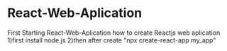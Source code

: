 # React-Web-Aplication
First Starting React-Web-Aplication 
how to create Reactjs web aplication 
1)first install node.js
2)then after create "npx create-react-app my_app"
